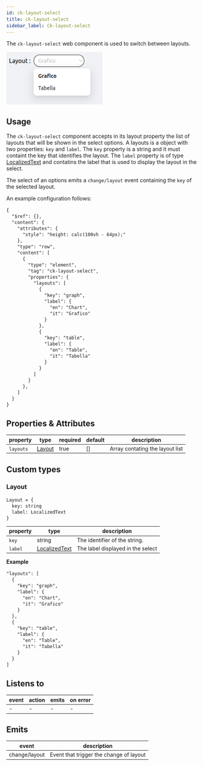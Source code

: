 ```yaml
---
id: ck-layout-select
title: ck-layout-select
sidebar_label: Ck-layout-select
---
```


<!--
WARNING: this file was automatically generated by Mia-Platform Doc Aggregator.
DO NOT MODIFY IT BY HAND.
Instead, modify the source file and run the aggregator to regenerate this file.
-->

The `ck-layout-select` web component is used to switch between layouts.

![ck-layout-select](../img/ck-layout-select.png)
## Usage
The `ck-layout-select` component accepts in its layout property the list of layouts that will be shown in the select options. A layouts is a object with two properties: `key` and `label`. The `key` property is a string and it must containt the key that identifies the layout. The `label` property is of type [LocalizedText](../../../microfrontend-composer/back-kit/40_core_concepts.md#localization-and-i18n) and contatins the label that is used to display the layout in the select.

The select of an options emits a `change/layout` event containing the `key` of the selected layout.

An example configuration follows: 

```
{
  "$ref": {},
  "content": {
    "attributes": {
      "style": "height: calc(100vh - 64px);"
    },
    "type": "row",
    "content": [
      {
        "type": "element",
        "tag": "ck-layout-select",
        "properties": {
          "layouts": [
            {
              "key": "graph",
              "label": {
                "en": "Chart",
                "it": "Grafico"
              }
            },
            {
              "key": "table",
              "label": {
                "en": "Table",
                "it": "Tabella"
              }
            }
          ]
        }
      },
    ]
  }
}
```

## Properties & Attributes

| property | type | required | default | description |
|----------|------|----------|---------|-------------|
|`layouts`| [Layout](#layout) | true | [] | Array contating the layout list |


## Custom types

### Layout

```
Layout = {
  key: string
  label: LocalizedText
}
```

| property | type | description |
|----------|------|-------------|
| `key` | string | The identifier of the string. |
| `label` | [LocalizedText](../../../microfrontend-composer/back-kit/40_core_concepts.md#localization-and-i18n) | The label displayed in the select|


**Example**

```
"layouts": [
  {
    "key": "graph",
    "label": {
      "en": "Chart",
      "it": "Grafico"
    }
  },
  {
    "key": "table",
    "label": {
      "en": "Table",
      "it": "Tabella"
    }
  }
]
```


## Listens to

| event | action | emits | on error |
|-------|--------|-------|----------|
|   -   |    -   |   -   |     -    |


## Emits

| event | description |
|-------|-------------|
|change/layout| Event that trigger the change of layout |
